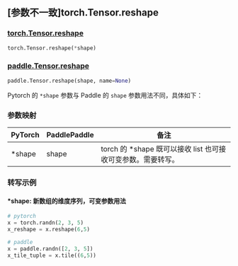 ## [参数不一致]torch.Tensor.reshape

### [torch.Tensor.reshape](https://pytorch.org/docs/1.13/generated/torch.Tensor.reshape.html)

```python
torch.Tensor.reshape(*shape)
```

### [paddle.Tensor.reshape](https://www.paddlepaddle.org.cn/documentation/docs/zh/api/paddle/Tensor_cn.html#reshape-shape-name-none)

```python
paddle.Tensor.reshape(shape, name=None)
```

Pytorch 的 ``*shape`` 参数与 Paddle 的 ``shape`` 参数用法不同，具体如下：
### 参数映射
| PyTorch       | PaddlePaddle | 备注                                                   |
| ------------- | ------------ | ------------------------------------------------------ |
| *shape | shape | torch 的 *shape 既可以接收 list 也可接收可变参数。需要转写。|

### 转写示例
#### *shape: 新数组的维度序列，可变参数用法
```python
# pytorch
x = torch.randn(2, 3, 5)
x_reshape = x.reshape(6,5)

# paddle
x = paddle.randn([2, 3, 5])
x_tile_tuple = x.tile((6,5))
```
